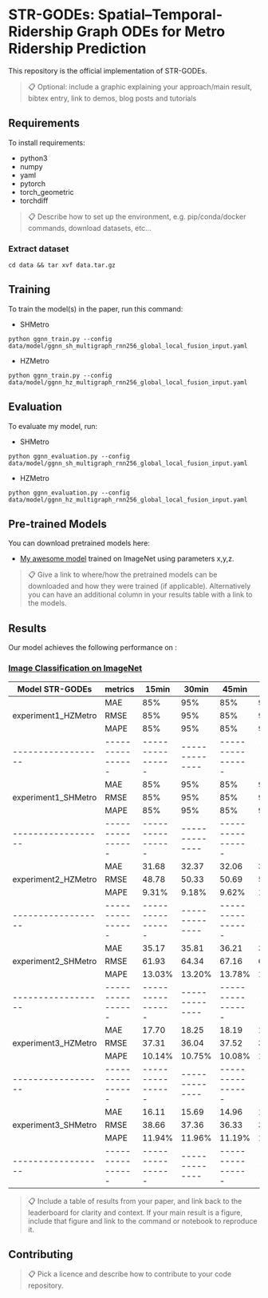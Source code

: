 # STR-GODEs: Spatial–Temporal-Ridership Graph ODEs for Metro Ridership Prediction

This repository is the official implementation of STR-GODEs. 

>📋  Optional: include a graphic explaining your approach/main result, bibtex entry, link to demos, blog posts and tutorials

## Requirements

To install requirements:
- python3
- numpy
- yaml
- pytorch
- torch_geometric
- torchdiff

>📋  Describe how to set up the environment, e.g. pip/conda/docker commands, download datasets, etc...

### Extract dataset
```
cd data && tar xvf data.tar.gz
```

## Training

To train the model(s) in the paper, run this command:

- SHMetro
```
python ggnn_train.py --config
data/model/ggnn_sh_multigraph_rnn256_global_local_fusion_input.yaml
```

- HZMetro
```
python ggnn_train.py --config
data/model/ggnn_hz_multigraph_rnn256_global_local_fusion_input.yaml
```

## Evaluation

To evaluate my model, run:

- SHMetro
```
python ggnn_evaluation.py --config 
data/model/ggnn_sh_multigraph_rnn256_global_local_fusion_input.yaml
```
- HZMetro
```
python ggnn_evaluation.py --config 
data/model/ggnn_hz_multigraph_rnn256_global_local_fusion_input.yaml
```

## Pre-trained Models

You can download pretrained models here:

- [My awesome model](https://drive.google.com/mymodel.pth) trained on ImageNet using parameters x,y,z. 

>📋  Give a link to where/how the pretrained models can be downloaded and how they were trained (if applicable).  Alternatively you can have an additional column in your results table with a link to the models.

## Results

Our model achieves the following performance on :

### [Image Classification on ImageNet](https://paperswithcode.com/sota/image-classification-on-imagenet)

| Model STR-GODEs | metrics | 15min | 30min | 45min | 60min |
| ------------------ |---------------- |---------------- | -------------- |---------------- | -------------- |
|                      |     MAE         |     85%         |      95%       |     85%         |      95%       |
| experiment1_HZMetro  |     RMSE         |     85%         |      95%       |     85%         |      95%       |
|                      |     MAPE         |     85%         |      95%       |     85%         |      95%       |
| ------------------ |---------------- |---------------- | -------------- |---------------- | -------------- |
|                      |     MAE         |     85%         |      95%       |     85%         |      95%       |
| experiment1_SHMetro  |     RMSE         |     85%         |      95%       |     85%         |      95%       |
|                      |     MAPE         |     85%         |      95%       |     85%         |      95%       |
| ------------------ |---------------- |---------------- | -------------- |---------------- | -------------- |
|                      |     MAE         |     31.68        |      32.37       |     32.06         |      30.82       |
| experiment2_HZMetro  |     RMSE         |     48.78         |      50.33       |     50.69         |      50.45       |
|                      |     MAPE         |     9.31%         |      9.18%       |     9.62%         |     10.20%       |
| ------------------ |---------------- |---------------- | -------------- |---------------- | -------------- |
|                      |     MAE         |     35.17         |      35.81       |     36.21         |      35.44       |
| experiment2_SHMetro  |     RMSE         |     61.93         |      64.34       |     67.16        |      66.99       |
|                      |     MAPE         |     13.03%         |      13.20%       |     13.78%         |      14.87%       |
| ------------------ |---------------- |---------------- | -------------- |---------------- | -------------- |
|                      |     MAE         |     17.70         |      18.25       |     18.19         |      18.45       |
| experiment3_HZMetro  |     RMSE         |     37.31         |      36.04       |     37.52         |      37.41       |
|                      |     MAPE         |     10.14%         |      10.75%       |     10.08%         |      10.74%       |
| ------------------ |---------------- |---------------- | -------------- |---------------- | -------------- |
|                      |     MAE         |     16.11         |      15.69       |     14.96         |      15.66       |
| experiment3_SHMetro  |     RMSE         |     38.66         |      37.36       |     36.33         |      39.72       |
|                      |     MAPE         |     11.94%         |      11.96%       |     11.19%         |      11.02%       |
| ------------------ |---------------- |---------------- | -------------- |---------------- | -------------- |


>📋  Include a table of results from your paper, and link back to the leaderboard for clarity and context. If your main result is a figure, include that figure and link to the command or notebook to reproduce it. 


## Contributing

>📋  Pick a licence and describe how to contribute to your code repository. 
